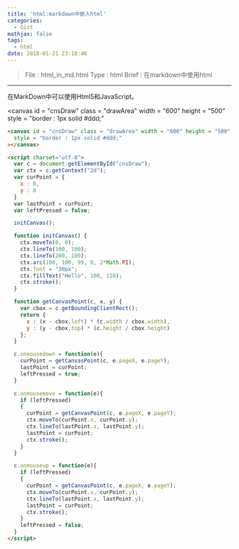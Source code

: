 ```yaml
---
title: 'html:markdown中嵌入html'
categories:
  - Gist
mathjax: false
tags:
  - html
date: 2018-01-21 23:18:46
---
```


> File : html_in_md.html
> Type : html
> Brief : 在markdown中使用html

<!-- more -->

---

在MarkDown中可以使用Html5和JavaScript。

<canvas id = "cnsDraw" class = "drawArea" width = "600" height = "500"
  style = "border : 1px solid #ddd;"
></canvas>

<script charset="utf-8">
  var c = document.getElementById("cnsDraw");
  var ctx = c.getContext("2d");
  var curPoint = {
    x : 0,
    y : 0
  }
  var lastPoint = curPoint;
  var leftPressed = false;

  initCanvas();

  function initCanvas() {
    ctx.moveTo(0, 0);
    ctx.lineTo(100, 100);
    ctx.lineTo(200, 100);
    ctx.arc(100, 100, 99, 0, 2*Math.PI);
    ctx.font = "30px";
    ctx.fillText("Hello", 100, 110);
    ctx.stroke();
  }

  function getCanvasPoint(c, x, y) {
    var cbox = c.getBoundingClientRect();
    return {
      x : (x - cbox.left) * (c.width / cbox.width),
      y : (y - cbox.top) * (c.height / cbox.height)
    };
  }

  c.onmousedown = function(e){
    curPoint = getCanvasPoint(c, e.pageX, e.pageY);
    lastPoint = curPoint;
    leftPressed = true;
  }

  c.onmousemove = function(e){
    if (leftPressed)
    {
      curPoint = getCanvasPoint(c, e.pageX, e.pageY);
      ctx.moveTo(curPoint.x, curPoint.y);
      ctx.lineTo(lastPoint.x, lastPoint.y);
      lastPoint = curPoint;
      ctx.stroke();
    }
  }

  c.onmouseup = function(e){
    if (leftPressed)
    {
      curPoint = getCanvasPoint(c, e.pageX, e.pageY);
      ctx.moveTo(curPoint.x, curPoint.y);
      ctx.lineTo(lastPoint.x, lastPoint.y);
      lastPoint = curPoint;
      ctx.stroke();
    }
    leftPressed = false;
  }
</script>


```html
<canvas id = "cnsDraw" class = "drawArea" width = "600" height = "500"
  style = "border : 1px solid #ddd;"
></canvas>

<script charset="utf-8">
  var c = document.getElementById("cnsDraw");
  var ctx = c.getContext("2d");
  var curPoint = {
    x : 0,
    y : 0
  }
  var lastPoint = curPoint;
  var leftPressed = false;

  initCanvas();

  function initCanvas() {
    ctx.moveTo(0, 0);
    ctx.lineTo(100, 100);
    ctx.lineTo(200, 100);
    ctx.arc(100, 100, 99, 0, 2*Math.PI);
    ctx.font = "30px";
    ctx.fillText("Hello", 100, 110);
    ctx.stroke();
  }

  function getCanvasPoint(c, x, y) {
    var cbox = c.getBoundingClientRect();
    return {
      x : (x - cbox.left) * (c.width / cbox.width),
      y : (y - cbox.top) * (c.height / cbox.height)
    };
  }

  c.onmousedown = function(e){
    curPoint = getCanvasPoint(c, e.pageX, e.pageY);
    lastPoint = curPoint;
    leftPressed = true;
  }

  c.onmousemove = function(e){
    if (leftPressed)
    {
      curPoint = getCanvasPoint(c, e.pageX, e.pageY);
      ctx.moveTo(curPoint.x, curPoint.y);
      ctx.lineTo(lastPoint.x, lastPoint.y);
      lastPoint = curPoint;
      ctx.stroke();
    }
  }

  c.onmouseup = function(e){
    if (leftPressed)
    {
      curPoint = getCanvasPoint(c, e.pageX, e.pageY);
      ctx.moveTo(curPoint.x, curPoint.y);
      ctx.lineTo(lastPoint.x, lastPoint.y);
      lastPoint = curPoint;
      ctx.stroke();
    }
    leftPressed = false;
  }
</script>

```
